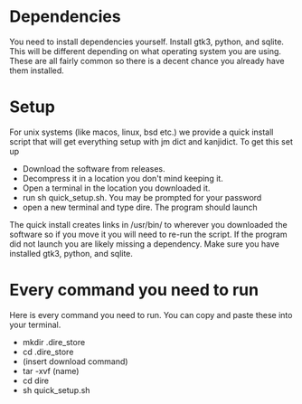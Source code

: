 # Dependencies

You need to install dependencies yourself. Install gtk3, python, and sqlite. This
will be different depending on what operating system you are using. These are
all fairly common so there is a decent chance you already have them installed.

# Setup

For unix systems (like macos, linux, bsd etc.) we provide a quick install script that will get everything
setup with jm dict and kanjidict. To get this set up

* Download the software from releases.
* Decompress it in a location you don't mind keeping it.
* Open a terminal in the location you downloaded it.
* run sh quick\_setup.sh. You may be prompted for your password
* open a new terminal and type dire. The program should launch

The quick install creates links in /usr/bin/ to wherever you downloaded the
software so if you move it you will need to re-run the script. If the program
did not launch you are likely missing a dependency. Make sure you have installed
gtk3, python, and sqlite.


# Every command you need to run

Here is every command you need to run. You can copy and paste these into your
terminal.

* mkdir .dire\_store
* cd .dire\_store
* (insert download command)
* tar -xvf (name)
* cd dire
* sh quick\_setup.sh
